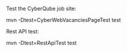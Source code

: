 Test the CyberQube job site:

mvn -Dtest=CyberWebVacanciesPageTest test

Rest API test:

mvn -Dtest=RestApiTest test
